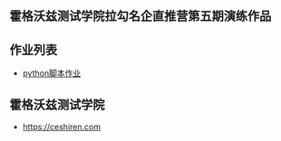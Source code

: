 ## 霍格沃兹测试学院拉勾名企直推营第五期演练作品

## 作业列表
- [python脚本作业](/test_python/demo.py)

## 霍格沃兹测试学院
- https://ceshiren.com
